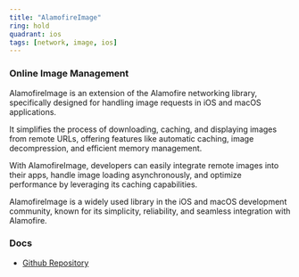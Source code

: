 ```yaml
---
title: "AlamofireImage"
ring: hold
quadrant: ios
tags: [network, image, ios]
---
```


### Online Image Management

AlamofireImage is an extension of the Alamofire networking library, specifically designed for handling image requests in iOS and macOS applications.

It simplifies the process of downloading, caching, and displaying images from remote URLs, offering features like automatic caching, image decompression, and efficient memory management.

With AlamofireImage, developers can easily integrate remote images into their apps, handle image loading asynchronously, and optimize performance by leveraging its caching capabilities.

AlamofireImage is a widely used library in the iOS and macOS development community, known for its simplicity, reliability, and seamless integration with Alamofire.

### Docs

- [Github Repository](https://github.com/Alamofire/Alamofireimage)
